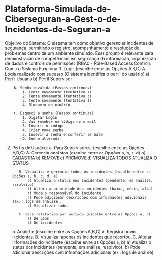# Plataforma-Simulada-de-Ciberseguran-a-Gest-o-de-Incidentes-de-Seguran-a
Objetivo do Sistema: O sistema tem como objetivo gerenciar incidentes de segurança, permitindo o registro, acompanhamento e resolução de problemas dentro de um ambiente simulado. Esse projeto é relevante para demonstração de competências em segurança da informação, organização de dados e controle de permissões (RBAC - Role-Based Access Control).
Como o Sistema Funciona:
	1. Login (escolhe entre as Opções A,B,C)
		A. Login realizado com sucesso (O sistema identifica o perfil do usuário)
			a) Perfil Usuário
			b) Perfil Supervisor
		
		B. Senha invalida (Passos contínuos) 
			1. Tente novamente (tentativa 1)
			2. Tente novamente (tentativa 2)
			3. Tente novamente (tentativa 3)
			4. Bloqueio do usuário
			
		C. Esqueci a senha (Passos contínuos) 
			1. Digitar Login
			2. Vai receber um código no e-mail
			3. Inserir o código 
			4. Criar nova senha 
			5. Inserir a senha e conferir se bate
			6. Senha alterada
			
  2. Perfis de Usuário:
		a. Para Supervisores: (escolhe entre as Opções A,B,C)
			A. Gerencia analistas (escolhe entre as Opções a, b, c, d)
				a) CADASTRA
				b) REMOVE
				c) PROMOVE
					d) VISUALIZA TODOS
				ATUALIZA O STATUS 
					
				
			B. Visualiza e gerencia todos os incidentes.(escolhe entre as Opções a, b, c, d, e)
				a) Atualiza o status dos incidentes (pendente, em análise, resolvido)
				b) Altera a prioridade dos incidentes (baixa, média, alta)
				c) Muda o responsável do incidente 
				d) Pode adicionar descrições com informações adicionais (ex.: logs de análise).
				e) Visualizar todos
				
			C. Gera relatórios por período.(escolhe entre as Opções a, b)
				a) De LOGs
				b) De incidentes
				
		b. Analista: (escolhe entre as Opções A,B,C)
			A. Registra novos incidentes.
			B. Visualizar apenas os incidentes que reportou.
			C. Alterar informações do incidente (escolhe entre as Opções a, b)
				a) Atualiza o status dos incidentes (pendente, em análise, resolvido).
				b) Pode adicionar descrições com informações adicionais (ex.: logs de análise).

